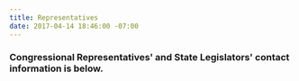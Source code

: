 ```yaml
---
title: Representatives
date: 2017-04-14 18:46:00 -07:00
---
```


### Congressional Representatives' and State Legislators' contact information is below.